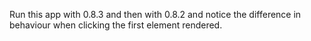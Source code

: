 Run this app with 0.8.3 and then with 0.8.2 and notice the difference in behaviour when clicking the first element rendered.
